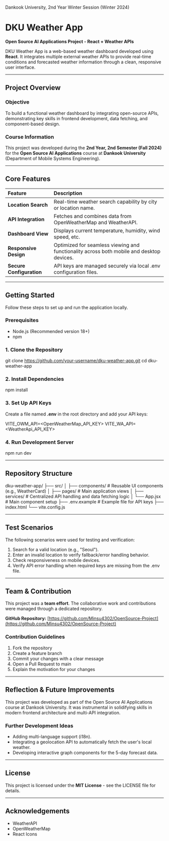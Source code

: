 Dankook University, 2nd Year Winter Session (Winter 2024)

# DKU Weather App

**Open Source AI Applications Project - React + Weather APIs**

DKU Weather App is a web-based weather dashboard developed using **React**. It integrates multiple external weather APIs to provide real-time conditions and forecasted weather information through a clean, responsive user interface.

---

## Project Overview

### Objective
To build a functional weather dashboard by integrating open-source APIs, demonstrating key skills in frontend development, data fetching, and component-based design.

### Course Information
This project was developed during the **2nd Year, 2nd Semester (Fall 2024)** for the **Open Source AI Applications** course at **Dankook University** (Department of Mobile Systems Engineering).

---

## Core Features

| Feature | Description |
| :--- | :--- |
| **Location Search** | Real-time weather search capability by city or location name. |
| **API Integration** | Fetches and combines data from OpenWeatherMap and WeatherAPI. |
| **Dashboard View** | Displays current temperature, humidity, wind speed, etc. |
| **Responsive Design** | Optimized for seamless viewing and functionality across both mobile and desktop devices. |
| **Secure Configuration** | API keys are managed securely via local .env configuration files. |

---

## Getting Started

Follow these steps to set up and run the application locally.

### Prerequisites
- Node.js (Recommended version 18+)
- npm

### 1. Clone the Repository
git clone https://github.com/your-username/dku-weather-app.git
cd dku-weather-app

### 2. Install Dependencies
npm install

### 3. Set Up API Keys

Create a file named **.env** in the root directory and add your API keys:

VITE_OWM_API=<OpenWeatherMap_API_KEY>
VITE_WA_API=<WeatherApi_API_KEY>

### 4. Run Development Server
npm run dev

---

## Repository Structure
dku-weather-app/
├── src/
│   ├── components/        # Reusable UI components (e.g., WeatherCard)
│   ├── pages/             # Main application views
│   ├── services/          # Centralized API handling and data fetching logic
│   └── App.jsx            # Main component setup
├── .env.example           # Example file for API keys
├── index.html
└── vite.config.js

---

## Test Scenarios

The following scenarios were used for testing and verification:

1.  Search for a valid location (e.g., "Seoul").
2.  Enter an invalid location to verify fallback/error handling behavior.
3.  Check responsiveness on mobile devices.
4.  Verify API error handling when required keys are missing from the .env file.

---

## Team & Contribution

This project was a **team effort**. The collaborative work and contributions were managed through a dedicated repository.

**GitHub Repository:** [https://github.com/Minsu4302/OpenSource-Project](https://github.com/Minsu4302/OpenSource-Project)

### Contribution Guidelines
1.  Fork the repository
2.  Create a feature branch
3.  Commit your changes with a clear message
4.  Open a Pull Request to main
5.  Explain the motivation for your changes

---

## Reflection & Future Improvements

This project was developed as part of the Open Source AI Applications course at Dankook University. It was instrumental in solidifying skills in modern frontend architecture and multi-API integration.

### Further Development Ideas
-   Adding multi-language support (i18n).
-   Integrating a geolocation API to automatically fetch the user's local weather.
-   Developing interactive graph components for the 5-day forecast data.

---

## License

This project is licensed under the **MIT License** - see the LICENSE file for details.

---

## Acknowledgements
* WeatherAPI
* OpenWeatherMap
* React Icons
